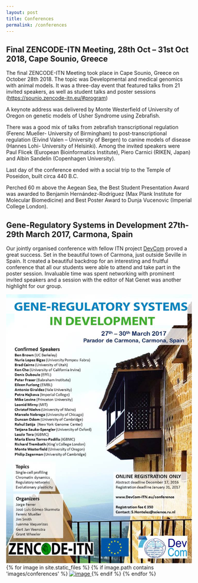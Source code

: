```yaml
---
layout: post
title: Conferences
permalink: /conferences
---
```

## Final ZENCODE-ITN Meeting, 28th Oct – 31st Oct 2018, Cape Sounio, Greece

The final ZENCODE-ITN Meeting took place in Cape Sounio, Greece on October 28th 2018. The topic was Developmental and medical genomics with animal models.
It was a three-day event that featured talks from 21 invited speakers, as well as student talks and poster sessions (https://sounio.zencode-itn.eu/#program)  
 

A keynote address was delivered by Monte Westerfield of University of Oregon on genetic models of Usher Syndrome using Zebrafish. 

There was a good mix of talks from zebrafish transcriptional regulation (Ferenc Mueller- University of Birmingham) to post-transcriptional regulation (Eivind Valen – University of Bergen) to canine models of disease (Hannes Lohi- University of Helsinki). Among the invited speakers were Paul Flicek (European Bioinformatics Institute), Piero Carnici (RIKEN, Japan) and Albin Sandelin (Copenhagen University). 


Last day of the conference ended with a social trip to the Temple of Poseidon, built circa 440 B.C. 

Perched 60 m above the Aegean Sea, the Best Student Presentation Award was awarded to Benjamín Hernández-Rodríguez (Max Plank Institute for Molecular Biomedicine) and Best Poster Award to Dunja Vucenovic (Imperial College London). 



## Gene-Regulatory Systems in Development 27th-29th March 2017, Carmona, Spain

Our jointly organised conference with fellow ITN project [DevCom](https://www.devcom-itn.eu/) proved a great success. Set in the beautiful town of Carmona, just outside Seville in Spain. It created a beautiful backdrop for an interesting and fruitful conference that all our students were able to attend and take part in the poster session. Invaluable time was spent networking with prominent invited speakers and a session with the editor of Nat Genet was another highlight for our group.

<div class="image-gallery-lg d-flex flex-row flex-wrap justify-content-center">
<a href="library/images/carmona-poster.jpg" class="item" data-toggle="lightbox" data-gallery="gallery">
<img src="library/images/carmona-poster.jpg" alt="image" class="post-image-lg inline-block" />
</a>
{% for image in site.static_files %}
{% if image.path contains 'images/conferences' %}
<a href="{{ image.path }}" class="item" data-toggle="lightbox" data-gallery="gallery">
<img src="{{ image.path }}" alt="image" class="post-image inline-block" />
</a>
{% endif %}
{% endfor %}
</div>
